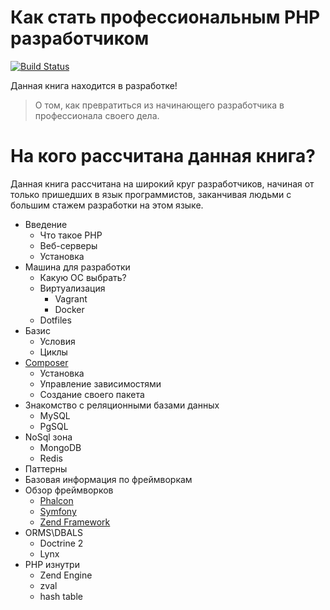 Как стать профессиональным PHP разработчиком
============================================
[![Build Status](https://travis-ci.org/ovr/how-to-become-professional-php-coder-ru.svg)](https://travis-ci.org/ovr/how-to-become-professional-php-coder-ru)

Данная книга находится в разработке!

> О том, как превратиться из начинающего разработчика в профессионала своего дела.

# На кого рассчитана данная книга?

Данная книга рассчитана на широкий круг разработчиков, начиная от только пришедших в язык программистов, заканчивая людьми с большим стажем разработки на этом языке. 

- Введение
    - Что такое PHP
    - Веб-серверы
    - Установка
- Машина для разработки
    - Какую ОС выбрать?
    - Виртуализация
        - Vagrant
        - Docker
    - Dotfiles
- Базис
    - Условия
    - Циклы
- [Composer](./composer.md)
    - Установка
    - Управление зависимостями
    - Создание своего пакета
- Знакомство с реляционными базами данных
    - MySQL
    - PgSQL
- NoSql зона
    - MongoDB
    - Redis
- Паттерны
- Базовая информация по фреймворкам
- Обзор фреймворков
    - [Phalcon](./frameworks/phalcon.md)
    - [Symfony](./frameworks/symfony2.md)
    - [Zend Framework](./frameworks/zend2.md)
- ORMS\DBALS
    - Doctrine 2
    - Lynx
- PHP изнутри
    - Zend Engine
    - zval
    - hash table
